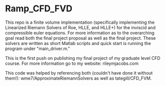 # Ramp_CFD_FVD
This repo is a finite volume implementation (specifically implementing the Linearized Riemann Solvers of Roe, HLLE, and HLLE+) for the inviscid and compressible euler equations. For more information as to the overarching goal read both the final project proposal as well as the final project. These solvers are written as short Matlab scripts and quick start is running the program under "main_driver.m." 

This is the first push on publishing my final project of my graduate level CFD course. For more information go to my website: rileymjacobs.com

This code was helped by referencing both (couldn't have done it without them!): wme7/ApproximateRiemannSolvers as well as tategill/CFD_FVM. 
